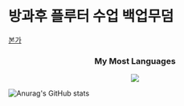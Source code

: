 <h1>방과후 플루터 수업 백업무덤</h1>

[본가](https://yuikanao12.notion.site/Rework-6517b2fc3c704706b3c3a9a94adc2024?pvs=4)

<h3 align="center">My Most Languages</h3>
<p align="center">
  <a href="https://github.com/${Yuika12321}">
    <img align="center" src="https://github-readme-stats.vercel.app/api/top-langs/?username=${Yuika12321}&layout=compact&show_icons=${ture}&show_owner=${ture}&hide_title=${ture}&theme=${nord}"/>
  </a>
</p>

![Anurag's GitHub stats](https://github-readme-stats.vercel.app/api?username=Yuika12321&show_icons=true&theme=radical)

